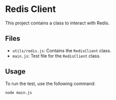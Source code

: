 # Redis Client

This project contains a class to interact with Redis.

## Files

- `utils/redis.js`: Contains the `RedisClient` class.
- `main.js`: Test file for the `RedisClient` class.

## Usage

To run the test, use the following command:

```bash
node main.js

